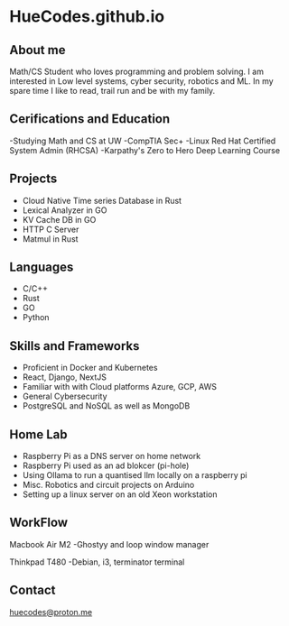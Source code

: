 # HueCodes.github.io


## About me
Math/CS Student who loves programming and problem solving. I am interested in Low level systems, cyber security, robotics and ML. In my spare time I like to read, trail run and be with my family.

## Cerifications and Education
-Studying Math and CS at UW 
-CompTIA Sec+
-Linux Red Hat Certified System Admin (RHCSA)
-Karpathy's Zero to Hero Deep Learning Course

## Projects
- Cloud Native Time series Database in Rust 
- Lexical Analyzer in GO
- KV Cache DB in GO
- HTTP C Server 
- Matmul in Rust

## Languages
- C/C++
- Rust
- GO
- Python

## Skills and Frameworks
- Proficient in Docker and Kubernetes
- React, Django, NextJS
- Familiar with with Cloud platforms Azure, GCP, AWS
- General Cybersecurity
- PostgreSQL and NoSQL as well as MongoDB

## Home Lab
- Raspberry Pi as a DNS server on home network 
- Raspberry Pi used as an ad blokcer (pi-hole)
- Using Ollama to run a quantised llm locally on a raspberry pi 
- Misc. Robotics and circuit projects on Arduino 
- Setting up a linux server on an old Xeon workstation 

## WorkFlow
Macbook Air M2
-Ghostyy and loop window manager 

Thinkpad T480
-Debian, i3, terminator terminal


## Contact
huecodes@proton.me

